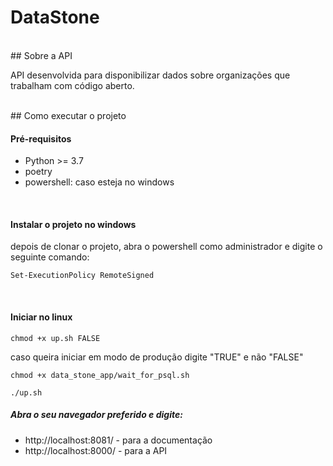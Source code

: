 # DataStone

<br/>
## Sobre a API

API desenvolvida para disponibilizar dados sobre organizações que trabalham
com código aberto.

<br/>
## Como executar o projeto


#### Pré-requisitos

- Python >= 3.7
- poetry
- powershell: caso esteja no windows


<br/>

#### Instalar o projeto no windows

depois de clonar o projeto, abra o powershell como administrador
e digite o seguinte comando:

`Set-ExecutionPolicy RemoteSigned`

<br/>

#### Iniciar no linux

`chmod +x up.sh FALSE`

caso queira iniciar em modo de produção digite "TRUE" e não "FALSE"

`chmod +x data_stone_app/wait_for_psql.sh`

`./up.sh`


##### Abra o seu navegador preferido e digite:
- http://localhost:8081/ - para a documentação
- http://localhost:8000/ - para a API
